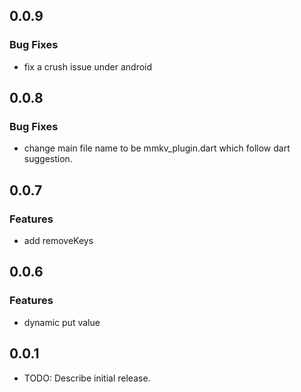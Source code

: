 ## 0.0.9

### Bug Fixes

* fix a crush issue under android


## 0.0.8

### Bug Fixes

* change main file name to be mmkv_plugin.dart which follow dart suggestion.


## 0.0.7

### Features

* add removeKeys


## 0.0.6

### Features

* dynamic put value


## 0.0.1

* TODO: Describe initial release.
